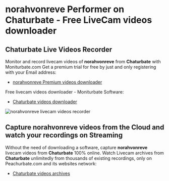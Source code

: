 # norahvonreve Performer on Chaturbate - Free LiveCam videos downloader

## Chaturbate Live Videos Recorder

Monitor and record livecam videos of **norahvonreve** from **Chaturbate** with Moniturbate.com
Get a premium trial for free by just and only registering with your Email address:
* [norahvonreve Premium videos downloader](https://moniturbate.com/request-demo-licence-key.html)

Free livecam videos downloader - Moniturbate Software:
* [Chaturbate videos downloader](https://moniturbate.com/moniturbate-download-software.html)

![norahvonreve livecam videos recorder](https://peachurnet.com/templates/moniturbate-software.png)


## Capture norahvonreve videos from the Cloud and watch your recordings on Streaming

Without the need of downloading a software, capture **norahvonreve** livecam videos from **Chaturbate** 100% online.
Watch Livecam archives from **Chaturbate** unlimitedly from thousands of existing recordings, only on Peachurbate.com and its websites network:
* [Chaturbate videos archives](https://peachurnet.com/)